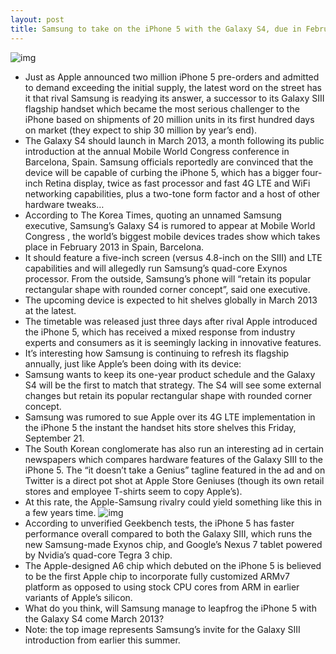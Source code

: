 ```yaml
---
layout: post
title: Samsung to take on the iPhone 5 with the Galaxy S4, due in February 2013
---
```

![img](http://media.idownloadblog.com/wp-content/uploads/2012/09/Samsung-next-Galaxy-invite.jpeg)
* Just as Apple announced two million iPhone 5 pre-orders and admitted to demand exceeding the initial supply, the latest word on the street has it that rival Samsung is readying its answer, a successor to its Galaxy SIII flagship handset which became the most serious challenger to the iPhone based on shipments of 20 million units in its first hundred days on market (they expect to ship 30 million by year’s end).
* The Galaxy S4 should launch in March 2013, a month following its public introduction at the annual Mobile World Congress conference in Barcelona, Spain. Samsung officials reportedly are convinced that the device will be capable of curbing the iPhone 5, which has a bigger four-inch Retina display, twice as fast processor and fast 4G LTE and WiFi networking capabilities, plus a two-tone form factor and a host of other hardware tweaks…
* According to The Korea Times, quoting an unnamed Samsung executive, Samsung’s Galaxy S4 is rumored to appear at Mobile World Congress , the world’s biggest mobile devices trades show which takes place in February 2013 in Spain, Barcelona.
* It should feature a five-inch screen (versus 4.8-inch on the SIII) and LTE capabilities and will allegedly run Samsung’s quad-core Exynos processor. From the outside, Samsung’s phone will “retain its popular rectangular shape with rounded corner concept”, said one executive.
* The upcoming device is expected to hit shelves globally in March 2013 at the latest.
* The timetable was released just three days after rival Apple introduced the iPhone 5, which has received a mixed response from industry experts and consumers as it is seemingly lacking in innovative features.
* It’s interesting how Samsung is continuing to refresh its flagship annually, just like Apple’s been doing with its device:
* Samsung wants to keep its one-year product schedule and the Galaxy S4 will be the first to match that strategy. The S4 will see some external changes but retain its popular rectangular shape with rounded corner concept.
* Samsung was rumored to sue Apple over its 4G LTE implementation in the iPhone 5 the instant the handset hits store shelves this Friday, September 21.
* The South Korean conglomerate has also run an interesting ad in certain newspapers which compares hardware features of the Galaxy SIII to the iPhone 5. The “it doesn’t take a Genius” tagline featured in the ad and on Twitter is a direct pot shot at Apple Store Geniuses (though its own retail stores and employee T-shirts seem to copy Apple’s).
* At this rate, the Apple-Samsung rivalry could yield something like this in a few years time.
![img](http://media.idownloadblog.com/wp-content/uploads/2012/09/iPhone-20-and-Galaxy-S23.jpg)
* According to unverified Geekbench tests, the iPhone 5 has faster performance overall compared to both the Galaxy SIII, which runs the new Samsung-made Exynos chip, and Google’s Nexus 7 tablet powered by Nvidia’s quad-core Tegra 3 chip.
* The Apple-designed A6 chip which debuted on the iPhone 5 is believed to be the first Apple chip to incorporate fully customized ARMv7 platform as opposed to using stock CPU cores from ARM in earlier variants of Apple’s silicon.
* What do you think, will Samsung manage to leapfrog the iPhone 5 with the Galaxy S4 come March 2013?
* Note: the top image represents Samsung’s invite for the Galaxy SIII introduction from earlier this summer.

